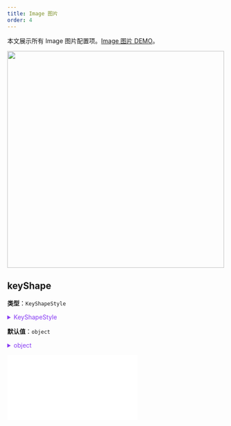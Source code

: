 ```yaml
---
title: Image 图片
order: 4
---
```


本文展示所有 Image 图片配置项。[Image 图片 DEMO](/zh/examples/item/defaultNodes/#image)。

<img src="https://mdn.alipayobjects.com/huamei_qa8qxu/afts/img/A*NPG3SL_n-CYAAAAAAAAAAAAADmJ7AQ/original" width=500 />

## keyShape

**类型**：`KeyShapeStyle`

<details>

<summary style="color: #873bf4; cursor: pointer">KeyShapeStyle</summary>

```typescript
type KeyShapeStyle = StyleProps & {
  /**
   * 图片的源地址。可以是 URL 或图像数据的 base64 编码
   */
  src?: string;
  /**
   * 图片的宽度
   */
  width?: number;
  /**
   * 图片的高度
   */
  height?: number;
  /**
   * 裁剪图片的配置
   */
  clipCfg?: ClipCfg;
};
```

其中，相关的图形样式参考 [Image 图形样式](../shape/ImageStyleProps.zh.md)。

`ClipCfg` 定义如下：

```typescript
type SHAPE_TYPE = 'rect' | 'circle' | 'ellipse';

type ClipCfg = {
  type: SHAPE_TYPE;
  show: boolean;
} & CircleStyleProps &
  RectStyleProps &
  EllipseStyleProps;
```

可以指定裁剪图形的类型及其样式。根据不同的目标裁剪图形类型，样式配置项不同。例如 `type` 是 `'circle'` 参考 [Circle 图形样式](../shape/CircleStyleProps.zh.md)；`'rect'` 参考 [Rect 图形样式](../shape/RectStyleProps.zh.md)。

</details>

**默认值**：`object`

<details>

<summary style="color: #873bf4; cursor: pointer">object</summary>

```json
{
  "width": "32",
  "height": "32
}

```

</details>

<embed src="../../../common/NodeShapeStyles.zh.md"></embed>

